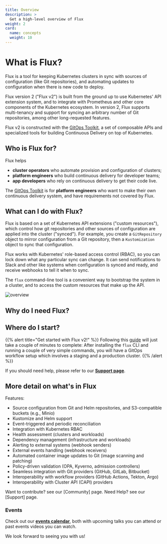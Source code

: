 ```yaml
---
title: Overview
description: >
  Get a high-level overview of Flux
weight: 2
card:
  name: concepts
  weight: 10
---
```


# What is Flux?

Flux is a tool for keeping Kubernetes clusters in sync with sources of
configuration (like Git repositories), and automating updates to
configuration when there is new code to deploy.

Flux version 2 ("Flux v2") is built from the ground up to use Kubernetes'
API extension system, and to integrate with Prometheus and other core
components of the Kubernetes ecosystem. In version 2, Flux supports
multi-tenancy and support for syncing an arbitrary number of Git
repositories, among other long-requested features.

Flux v2 is constructed with the [GitOps Toolkit](components/index.md),
a set of composable APIs and specialized tools for building Continuous
Delivery on top of Kubernetes.

## Who is Flux for?

Flux helps

- **cluster operators** who automate provision and configuration of clusters;
- **platform engineers** who build continuous delivery for developer teams;
- **app developers** who rely on continuous delivery to get their code live.

The [GitOps Toolkit](components/index.md) is for **platform
engineers** who want to make their own continuous delivery system, and
have requirements not covered by Flux.

## What can I do with Flux?

Flux is based on a set of Kubernetes API extensions ("custom
resources"), which control how git repositories and other sources of
configuration are applied into the cluster ("synced").
For example, you create a `GitRepository` object to mirror
configuration from a Git repository, then a `Kustomization` object to
sync that configuration.

Flux works with Kubernetes' role-based access control (RBAC), so you
can lock down what any particular sync can change. It can send
notifications to Slack and other like systems when configuration is
synced and ready, and receive webhooks to tell it when to sync.

The `flux` command-line tool is a convenient way to bootstrap the
system in a cluster, and to access the custom resources that make up
the API.

![overview](diagrams/gitops-toolkit.png)

## Why do I need Flux?


## Where do I start?

{{% alert title="Get started with Flux v2!" %}}
Following this [guide](get-started/index.md) will just take a couple of minutes to complete:
After installing the `flux` CLI and running a couple of very simple commands,
you will have a GitOps workflow setup which involves a staging and a production cluster.
{{% /alert %}}

If you should need help, please refer to our **[Support page](https://fluxcd.io/support/)**.

## More detail on what's in Flux

Features:

- Source configuration from Git and Helm repositories, and S3-compatible buckets (e.g., Minio)
- Kustomize and Helm support
- Event-triggered and periodic reconciliation
- Integration with Kubernetes RBAC
- Health assessment (clusters and workloads)
- Dependency management (infrastructure and workloads)
- Alerting to external systems (webhook senders)
- External events handling (webhook receivers)
- Automated container image updates to Git (image scanning and patching)
- Policy-driven validation (OPA, Kyverno, admission controllers)
- Seamless integration with Git providers (GitHub, GitLab, Bitbucket)
- Interoperability with workflow providers (GitHub Actions, Tekton, Argo)
- Interoperability with Cluster API (CAPI) providers

Want to contribute? see our [Community] page.
Need Help? see our [Support] page.

### Events

Check out our **[events calendar](https://fluxcd.io/community/#talks)**,
both with upcoming talks you can attend or past events videos you can watch.

We look forward to seeing you with us!
